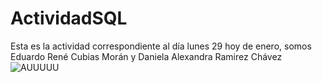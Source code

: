 # ActividadSQL
Esta es la actividad correspondiente al día lunes 29 hoy de enero, somos Eduardo René Cubias Morán y Daniela Alexandra Ramirez Chávez
![AUUUUU](https://www.google.com/url?sa=i&url=https%3A%2F%2Fes.123rf.com%2Fimagenes-de-archivo%2Flobo_aullando_a_la_luna.html&psig=AOvVaw2imlWJT30GOpEiKfn_Bh7U&ust=1706663002180000&source=images&cd=vfe&opi=89978449&ved=0CBAQjRxqFwoTCJC5zqf1g4QDFQAAAAAdAAAAABAJ)

